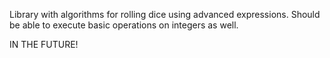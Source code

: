 Library with algorithms for rolling dice using advanced expressions.
Should be able to execute basic operations on integers as well.

IN THE FUTURE!
